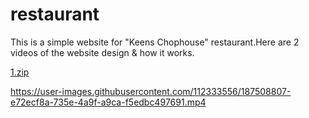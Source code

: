 # restaurant

This is a simple website for "Keens Chophouse" restaurant.Here are 2 videos of the website design & how it works.

[1.zip](https://github.com/Raha-CA/resturant/files/9455337/1.zip)


https://user-images.githubusercontent.com/112333556/187508807-e72ecf8a-735e-4a9f-a9ca-f5edbc497691.mp4

